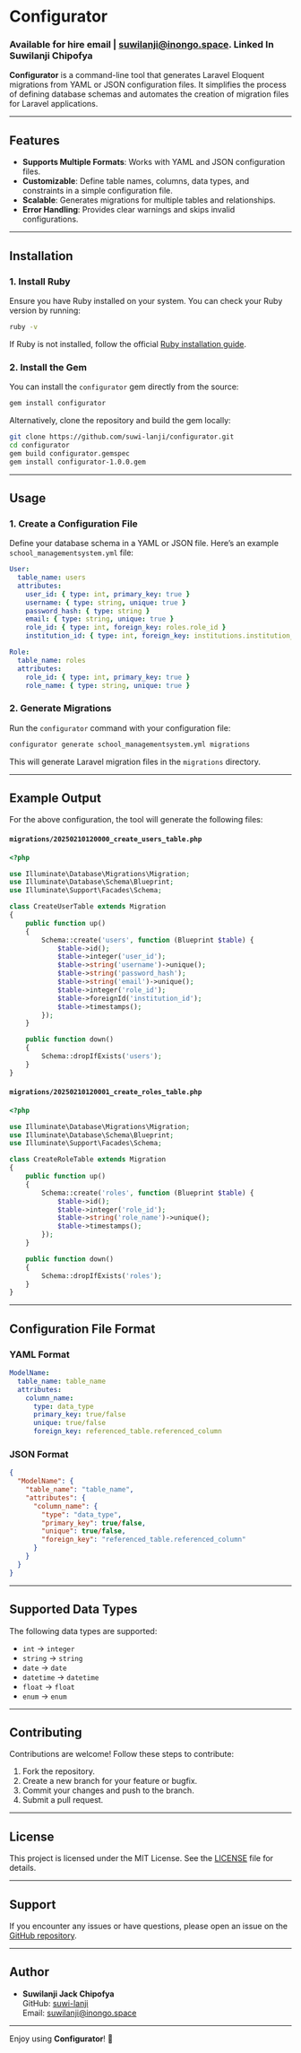 # Configurator

### Available for hire email | suwilanji@inongo.space. Linked In Suwilanji Chipofya

**Configurator** is a command-line tool that generates Laravel Eloquent migrations from YAML or JSON configuration files. It simplifies the process of defining database schemas and automates the creation of migration files for Laravel applications.

---

## Features

- **Supports Multiple Formats**: Works with YAML and JSON configuration files.
- **Customizable**: Define table names, columns, data types, and constraints in a simple configuration file.
- **Scalable**: Generates migrations for multiple tables and relationships.
- **Error Handling**: Provides clear warnings and skips invalid configurations.

---

## Installation

### 1. Install Ruby

Ensure you have Ruby installed on your system. You can check your Ruby version by running:

```bash
ruby -v
```

If Ruby is not installed, follow the official [Ruby installation guide](https://www.ruby-lang.org/en/documentation/installation/).

### 2. Install the Gem

You can install the `configurator` gem directly from the source:

```bash
gem install configurator
```

Alternatively, clone the repository and build the gem locally:

```bash
git clone https://github.com/suwi-lanji/configurator.git
cd configurator
gem build configurator.gemspec
gem install configurator-1.0.0.gem
```

---

## Usage

### 1. Create a Configuration File

Define your database schema in a YAML or JSON file. Here’s an example `school_managementsystem.yml` file:

```yaml
User:
  table_name: users
  attributes:
    user_id: { type: int, primary_key: true }
    username: { type: string, unique: true }
    password_hash: { type: string }
    email: { type: string, unique: true }
    role_id: { type: int, foreign_key: roles.role_id }
    institution_id: { type: int, foreign_key: institutions.institution_id }

Role:
  table_name: roles
  attributes:
    role_id: { type: int, primary_key: true }
    role_name: { type: string, unique: true }
```

### 2. Generate Migrations

Run the `configurator` command with your configuration file:

```bash
configurator generate school_managementsystem.yml migrations
```

This will generate Laravel migration files in the `migrations` directory.

---

## Example Output

For the above configuration, the tool will generate the following files:

#### `migrations/20250210120000_create_users_table.php`

```php
<?php

use Illuminate\Database\Migrations\Migration;
use Illuminate\Database\Schema\Blueprint;
use Illuminate\Support\Facades\Schema;

class CreateUserTable extends Migration
{
    public function up()
    {
        Schema::create('users', function (Blueprint $table) {
            $table->id();
            $table->integer('user_id');
            $table->string('username')->unique();
            $table->string('password_hash');
            $table->string('email')->unique();
            $table->integer('role_id');
            $table->foreignId('institution_id');
            $table->timestamps();
        });
    }

    public function down()
    {
        Schema::dropIfExists('users');
    }
}
```

#### `migrations/20250210120001_create_roles_table.php`

```php
<?php

use Illuminate\Database\Migrations\Migration;
use Illuminate\Database\Schema\Blueprint;
use Illuminate\Support\Facades\Schema;

class CreateRoleTable extends Migration
{
    public function up()
    {
        Schema::create('roles', function (Blueprint $table) {
            $table->id();
            $table->integer('role_id');
            $table->string('role_name')->unique();
            $table->timestamps();
        });
    }

    public function down()
    {
        Schema::dropIfExists('roles');
    }
}
```

---

## Configuration File Format

### YAML Format

```yaml
ModelName:
  table_name: table_name
  attributes:
    column_name:
      type: data_type
      primary_key: true/false
      unique: true/false
      foreign_key: referenced_table.referenced_column
```

### JSON Format

```json
{
  "ModelName": {
    "table_name": "table_name",
    "attributes": {
      "column_name": {
        "type": "data_type",
        "primary_key": true/false,
        "unique": true/false,
        "foreign_key": "referenced_table.referenced_column"
      }
    }
  }
}
```

---

## Supported Data Types

The following data types are supported:

- `int` → `integer`
- `string` → `string`
- `date` → `date`
- `datetime` → `datetime`
- `float` → `float`
- `enum` → `enum`

---

## Contributing

Contributions are welcome! Follow these steps to contribute:

1. Fork the repository.
2. Create a new branch for your feature or bugfix.
3. Commit your changes and push to the branch.
4. Submit a pull request.

---

## License

This project is licensed under the MIT License. See the [LICENSE](LICENSE) file for details.

---

## Support

If you encounter any issues or have questions, please open an issue on the [GitHub repository](https://github.com/suwi-lanji/configurator/issues).

---

## Author

- **Suwilanji Jack Chipofya**  
  GitHub: [suwi-lanji](https://github.com/suwi-lanji)  
  Email: suwilanji@inongo.space

---

Enjoy using **Configurator**! 🚀
